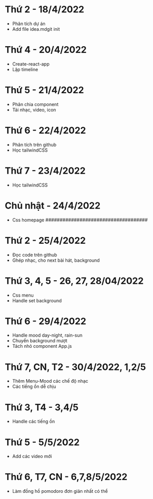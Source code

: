 # Thứ 2 - 18/4/2022
- Phân tích dự án
- Add file idea.mdgit init
# Thứ 4 - 20/4/2022
- Create-react-app
- Lập timeline
# Thứ 5 - 21/4/2022
- Phân chia component
- Tải nhạc, video, icon
# Thứ 6 - 22/4/2022
- Phân tích trên github
- Học tailwindCSS
# Thứ 7 - 23/4/2022
- Học tailwindCSS
# Chủ nhật - 24/4/2022
- Css homepage
####################################
# Thứ 2 - 25/4/2022
- Đọc code trên github
- Ghép nhạc, cho next bài hát, background
# Thứ 3, 4, 5 - 26, 27, 28/04/2022
- Css menu
- Handle set background
# Thứ 6 - 29/4/2022
- Handle mood day-night, rain-sun
- Chuyển background mượt
- Tách nhỏ component App.js
# Thứ 7, CN, T2 - 30/4/2022, 1,2/5
- Thêm Menu-Mood các chế độ nhạc
- Các tiếng ồn dễ chịu
# Thứ 3, T4 - 3,4/5
- Handle các tiếng ồn
# Thứ 5 - 5/5/2022
- Add các video mới
# Thứ 6, T7, CN - 6,7,8/5/2022
- Làm đồng hồ pomodoro đơn giản nhất có thể